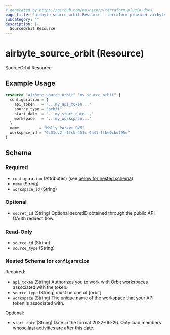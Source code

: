 ```yaml
---
# generated by https://github.com/hashicorp/terraform-plugin-docs
page_title: "airbyte_source_orbit Resource - terraform-provider-airbyte"
subcategory: ""
description: |-
  SourceOrbit Resource
---
```


# airbyte_source_orbit (Resource)

SourceOrbit Resource

## Example Usage

```terraform
resource "airbyte_source_orbit" "my_source_orbit" {
  configuration = {
    api_token   = "...my_api_token..."
    source_type = "orbit"
    start_date  = "...my_start_date..."
    workspace   = "...my_workspace..."
  }
  name         = "Molly Parker DVM"
  workspace_id = "6c31cc2f-1fcb-451c-9a41-ffbe9cbd795e"
}
```

<!-- schema generated by tfplugindocs -->
## Schema

### Required

- `configuration` (Attributes) (see [below for nested schema](#nestedatt--configuration))
- `name` (String)
- `workspace_id` (String)

### Optional

- `secret_id` (String) Optional secretID obtained through the public API OAuth redirect flow.

### Read-Only

- `source_id` (String)
- `source_type` (String)

<a id="nestedatt--configuration"></a>
### Nested Schema for `configuration`

Required:

- `api_token` (String) Authorizes you to work with Orbit workspaces associated with the token.
- `source_type` (String) must be one of [orbit]
- `workspace` (String) The unique name of the workspace that your API token is associated with.

Optional:

- `start_date` (String) Date in the format 2022-06-26. Only load members whose last activities are after this date.


